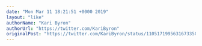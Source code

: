```yaml
---
date: "Mon Mar 11 18:21:51 +0000 2019"
layout: "like"
authorName: "Kari Byron"
authorUrl: "https://twitter.com/KariByron"
originalPost: "https://twitter.com/KariByron/status/1105171995631673350"
---
```

